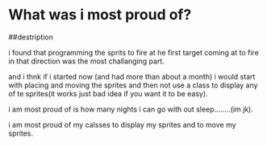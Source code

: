 # What was i most proud of?

##destription

i found that programming the sprits to fire at he first target coming at to fire in that direction was the most challanging part.

and i thnk if i started now (and had more than about a month) i would start with placing and moving the sprites and then not use a class to 
display any of te sprites(it works just bad idea if you want it to be easy).

i am most proud of is how many nights i can go with out sleep........(im jk).

i am most proud of my calsses to display my sprites and to move my sprites.
